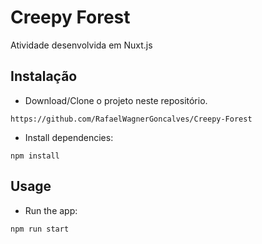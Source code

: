 # Creepy Forest

Atividade desenvolvida em Nuxt.js


## Instalação

- Download/Clone o projeto neste repositório.

```
https://github.com/RafaelWagnerGoncalves/Creepy-Forest
```

- Install dependencies:

```
npm install
```

## Usage

- Run the app:

```
npm run start
```

